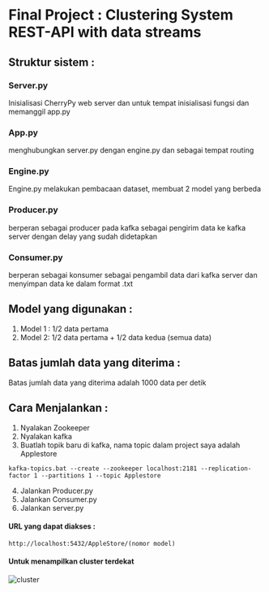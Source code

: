 # Final Project : Clustering System REST-API with data streams

## Struktur sistem :

### Server.py
Inisialisasi CherryPy web server dan untuk tempat inisialisasi fungsi dan memanggil app.py

### App.py
menghubungkan server.py dengan engine.py dan sebagai tempat routing

### Engine.py
Engine.py melakukan pembacaan dataset, membuat 2 model yang berbeda

### Producer.py
berperan sebagai producer pada kafka sebagai pengirim data ke kafka server dengan delay yang sudah didetapkan

### Consumer.py
berperan sebagai konsumer sebagai pengambil data dari kafka server dan menyimpan data ke dalam format .txt

## Model yang digunakan :

1. Model 1 : 1/2 data pertama
2. Model 2: 1/2 data pertama + 1/2 data kedua (semua data)

## Batas jumlah data yang diterima :

Batas jumlah data yang diterima adalah 1000 data per detik

## Cara Menjalankan :

1. Nyalakan Zookeeper
2. Nyalakan kafka
3. Buatlah topik baru di kafka, nama topic dalam project saya adalah Applestore

``` kafka-topics.bat --create --zookeeper localhost:2181 --replication-factor 1 --partitions 1 --topic Applestore ```

4. Jalankan Producer.py
5. Jalankan Consumer.py
6. Jalankan server.py

#### URL yang dapat diakses :
``` http://localhost:5432/AppleStore/(nomor model) ```
#### Untuk menampilkan cluster terdekat
![cluster](img/FP.png)
